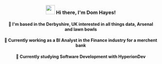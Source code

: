 <h3 align="center"><img src = "https://raw.githubusercontent.com/MartinHeinz/MartinHeinz/master/wave.gif" width = 30px> Hi there, I'm Dom Hayes!</h3>

<h4 align="center">💬 I'm based in the Derbyshire, UK interested in all things data, Arsenal and lawn bowls</h4>

<h4 align="center">🔭 Currently working as a BI Analyst in the Finance industry for a merchent bank</h4>

<h4 align="center">🌱 Currently studying Software Development with HyperionDev</h4>



<!--
**dom-hayes/dom-hayes** is a ✨ _special_ ✨ repository because its `README.md` (this file) appears on your GitHub profile.

Here are some ideas to get you started:

- 🔭 I’m currently working on ...
- 🌱 I’m currently learning ...
- 👯 I’m looking to collaborate on ...
- 🤔 I’m looking for help with ...
- 💬 Ask me about ...
- 📫 How to reach me: ...
- 😄 Pronouns: ...
- ⚡ Fun fact: ...
-->
